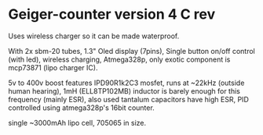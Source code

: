 # Geiger-counter version 4 C rev

Uses wireless charger so it can be made waterproof.

With 2x sbm-20 tubes, 1.3" Oled display (7pins), Single button on/off control (with led), wireless charging,
Atmega328p, only exotic component is mcp73871 (lipo charger IC). 

5v to 400v boost features IPD90R1k2C3 mosfet, runs at ~22kHz (outside human hearing),
1mH (ELL8TP102MB) inductor is barely enough for this frequency (mainly ESR), also used tantalum capacitors have high ESR,
PID controlled using atmega328p's 16bit counter.

single ~3000mAh lipo cell, 705065 in size.




